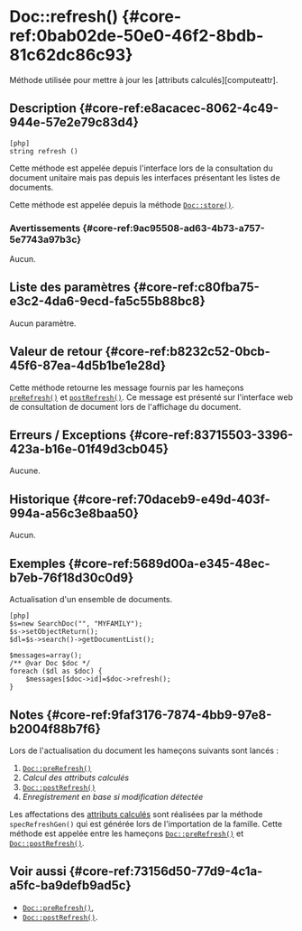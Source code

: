 # Doc::refresh() {#core-ref:0bab02de-50e0-46f2-8bdb-81c62dc86c93}

<div class="short-description" markdown="1">
Méthode utilisée pour mettre à jour les [attributs calculés][computeattr].
</div>

## Description {#core-ref:e8acacec-8062-4c49-944e-57e2e79c83d4}

    [php]
    string refresh ()

Cette méthode est appelée depuis l'interface lors de la consultation du document
unitaire mais pas depuis les interfaces présentant les listes de documents.

Cette méthode est appelée depuis la méthode [`Doc::store()`][docstore].

### Avertissements {#core-ref:9ac95508-ad63-4b73-a757-5e7743a97b3c}

Aucun.

## Liste des paramètres {#core-ref:c80fba75-e3c2-4da6-9ecd-fa5c55b88bc8}

Aucun paramètre.

## Valeur de retour {#core-ref:b8232c52-0bcb-45f6-87ea-4d5b1be1e28d}

Cette méthode retourne les message fournis par les hameçons
[`preRefresh()`][docprerefresh] et [`postRefresh()`][docpostrefresh]. Ce message
est présenté sur l'interface web de consultation de document lors de l'affichage
du document.

## Erreurs / Exceptions {#core-ref:83715503-3396-423a-b16e-01f49d3cb045}

Aucune.

## Historique {#core-ref:70daceb9-e49d-403f-994a-a56c3e8baa50}

Aucun.

## Exemples {#core-ref:5689d00a-e345-48ec-b7eb-76f18d30c0d9}

Actualisation d'un ensemble de documents.

    [php]
    $s=new SearchDoc("", "MYFAMILY");
    $s->setObjectReturn();
    $dl=$s->search()->getDocumentList();
    
    $messages=array();
    /** @var Doc $doc */
    foreach ($dl as $doc) {
        $messages[$doc->id]=$doc->refresh();
    }

## Notes {#core-ref:9faf3176-7874-4bb9-97e8-b2004f88b7f6}

Lors de l'actualisation du document les hameçons suivants sont lancés :

1.  [`Doc::preRefresh()`][docprerefresh]
1.  *Calcul des attributs calculés*
1.  [`Doc::postRefresh()`][docpostrefresh]
1.  *Enregistrement en base si modification détectée*

Les affectations des [attributs calculés][computeattr] sont réalisées par la
méthode `specRefreshGen()` qui est générée lors de l'importation de la famille.
Cette méthode est appelée entre les hameçons
[`Doc::preRefresh()`][docprerefresh] et  [`Doc::postRefresh()`][docpostrefresh].

## Voir aussi {#core-ref:73156d50-77d9-4c1a-a5fc-ba9defb9ad5c}

*   [`Doc::preRefresh()`][docprerefresh],
*   [`Doc::postRefresh()`][docpostrefresh].

<!-- links -->
[docprerefresh]:    #core-ref:580d6be1-6b6a-439b-abd7-34b26cfaf2e5 "Hameçon Doc::preRefresh()"
[docpostrefresh]:   #core-ref:9352c534-3691-41e3-b293-599db8e9a4fd "Hameçon Doc::postRefresh()"
[docrefresh]:       #core-ref:0bab02de-50e0-46f2-8bdb-81c62dc86c93
[computeattr]:      #core-ref:4565cab9-73c8-4eee-bfa7-218ffbd4b687 "Attributs calculés"
[docstore]:         #core-ref:b8540d13-ece6-4e9e-9b72-6a56bca9da12